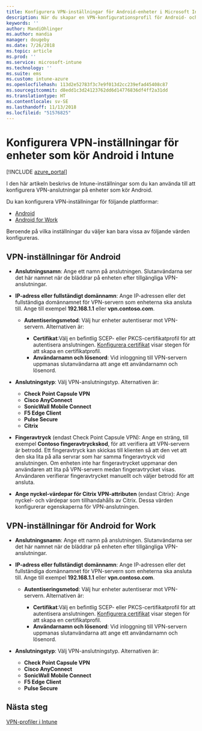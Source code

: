 ```yaml
---
title: Konfigurera VPN-inställningar för Android-enheter i Microsoft Intune – Azure | Microsoft Docs
description: När du skapar en VPN-konfigurationsprofil för Android- och Android for Work-enheter anger du anslutningsnamnet, IP-adressen eller FQDN för VPN-servern, väljer hur användare autentiserar med VPN-servern och väljer sedan anslutningstyperna Citrix, SonicWall, Check Point Capsule, Pulse Secure samt Microsoft Edge.
keywords: ''
author: MandiOhlinger
ms.author: mandia
manager: dougeby
ms.date: 7/26/2018
ms.topic: article
ms.prod: ''
ms.service: microsoft-intune
ms.technology: ''
ms.suite: ems
ms.custom: intune-azure
ms.openlocfilehash: 113d2e52783f3c7e9f013d2cc239efad45408c87
ms.sourcegitcommit: d8edd1c3d24123762dd6d14776836df4ff2a31dd
ms.translationtype: HT
ms.contentlocale: sv-SE
ms.lasthandoff: 11/13/2018
ms.locfileid: "51576825"
---
```

# <a name="configure-vpn-settings-for-devices-running-android-in-intune"></a>Konfigurera VPN-inställningar för enheter som kör Android i Intune

[!INCLUDE [azure_portal](./includes/azure_portal.md)]

I den här artikeln beskrivs de Intune-inställningar som du kan använda till att konfigurera VPN-anslutningar på enheter som kör Android.

Du kan konfigurera VPN-inställningar för följande plattformar:

- [Android](#android-vpn-settings)
- [Android for Work](#android-for-work-vpn-settings)

Beroende på vilka inställningar du väljer kan bara vissa av följande värden konfigureras.

## <a name="android-vpn-settings"></a>VPN-inställningar för Android

- **Anslutningsnamn**: Ange ett namn på anslutningen. Slutanvändarna ser det här namnet när de bläddrar på enheten efter tillgängliga VPN-anslutningar.
- **IP-adress eller fullständigt domännamn**: Ange IP-adressen eller det fullständiga domännamnet för VPN-servern som enheterna ska ansluta till. Ange till exempel **192.168.1.1** eller **vpn.contoso.com**.

  - **Autentiseringsmetod**: Välj hur enheter autentiserar mot VPN-servern. Alternativen är:

    - **Certifikat**:Välj en befintlig SCEP- eller PKCS-certifikatprofil för att autentisera anslutningen. [Konfigurera certifikat](certificates-configure.md) visar stegen för att skapa en certifikatprofil.
    - **Användarnamn och lösenord**: Vid inloggning till VPN-servern uppmanas slutanvändarna att ange ett användarnamn och lösenord.

- **Anslutningstyp**: Välj VPN-anslutningstyp. Alternativen är:

  - **Check Point Capsule VPN**
  - **Cisco AnyConnect**
  - **SonicWall Mobile Connect**
  - **F5 Edge Client**
  - **Pulse Secure**
  - **Citrix**

- **Fingeravtryck** (endast Check Point Capsule VPN): Ange en sträng, till exempel **Contoso fingeravtryckskod**, för att verifiera att VPN-servern är betrodd. Ett fingeravtryck kan skickas till klienten så att den vet att den ska lita på alla servrar som har samma fingeravtryck vid anslutningen. Om enheten inte har fingeravtrycket uppmanar den användaren att lita på VPN-servern medan fingeravtrycket visas. Användaren verifierar fingeravtrycket manuellt och väljer betrodd för att ansluta.
- **Ange nyckel-värdepar för Citrix VPN-attributen** (endast Citrix): Ange nyckel- och värdepar som tillhandahålls av Citrix. Dessa värden konfigurerar egenskaperna för VPN-anslutningen.

## <a name="android-for-work-vpn-settings"></a>VPN-inställningar för Android for Work

- **Anslutningsnamn**: Ange ett namn på anslutningen. Slutanvändarna ser det här namnet när de bläddrar på enheten efter tillgängliga VPN-anslutningar.
- **IP-adress eller fullständigt domännamn**: Ange IP-adressen eller det fullständiga domännamnet för VPN-servern som enheterna ska ansluta till. Ange till exempel **192.168.1.1** eller **vpn.contoso.com**.

  - **Autentiseringsmetod**: Välj hur enheter autentiserar mot VPN-servern. Alternativen är:
  
    - **Certifikat**:Välj en befintlig SCEP- eller PKCS-certifikatprofil för att autentisera anslutningen. [Konfigurera certifikat](certificates-configure.md) visar stegen för att skapa en certifikatprofil.
    - **Användarnamn och lösenord**: Vid inloggning till VPN-servern uppmanas slutanvändarna att ange ett användarnamn och lösenord.

- **Anslutningstyp**: Välj VPN-anslutningstyp. Alternativen är:

  - **Check Point Capsule VPN**
  - **Cisco AnyConnect**
  - **SonicWall Mobile Connect**
  - **F5 Edge Client**
  - **Pulse Secure**

## <a name="next-steps"></a>Nästa steg
[VPN-profiler i Intune](vpn-settings-configure.md)
